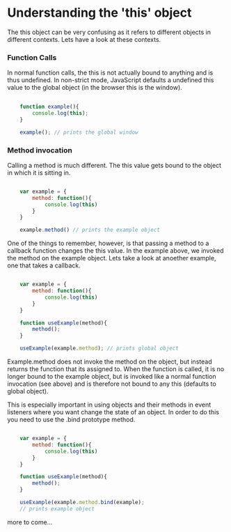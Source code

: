 
# Understanding the 'this' object

The this object can be very confusing as it refers to different objects in different contexts. Lets have a look at these contexts.


### Function Calls

In normal function calls, the this is not actually bound to anything and is thus undefined. In non-strict mode, JavaScript defaults a undefined this value to the global object (in the browser this is the window).

``` javascript
	
	function example(){
		console.log(this);
	}

	example(); // prints the global window

```

### Method invocation

Calling a method is much different. The this value gets bound to the object in which it is sitting in.

``` javascript

	var example = {
		method: function(){
			console.log(this)
		}
	}

	example.method() // prints the example object

```

One of the things to remember, however, is that passing a method to a callback function changes the this value. In the example above, we invoked the method on the example object. Lets take a look at anoether example, one that takes a callback.

``` javascript

	var example = {
		method: function(){
			console.log(this)
		}
	}

	function useExample(method){
		method();
	}

	useExample(example.method); // prints global object

```

Example.method does not invoke the method on the object, but instead returns the function that its assigned to. When the function is called, it is no longer bound to the example object, but is invoked like a normal function invocation (see above) and is therefore not bound to any this (defaults to global object). 

This is especially important in using objects and their methods in event listeners where you want change the state of an object. In order to do this you need to use the .bind prototype method.

``` javascript

	var example = {
		method: function(){
			console.log(this)
		}
	}

	function useExample(method){
		method();
	}

	useExample(example.method.bind(example); 
	// prints example object

```


more to come...